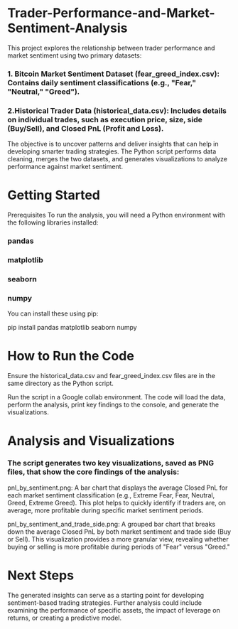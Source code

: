 # Trader-Performance-and-Market-Sentiment-Analysis
This project explores the relationship between trader performance and market sentiment using two primary datasets:

### 1. Bitcoin Market Sentiment Dataset (fear_greed_index.csv): Contains daily sentiment classifications (e.g., "Fear," "Neutral," "Greed").

### 2.Historical Trader Data (historical_data.csv): Includes details on individual trades, such as execution price, size, side (Buy/Sell), and Closed PnL (Profit and Loss).

The objective is to uncover patterns and deliver insights that can help in developing smarter trading strategies. The Python script performs data cleaning, merges the two datasets, and generates visualizations to analyze performance against market sentiment.

# Getting Started

Prerequisites
To run the analysis, you will need a Python environment with the following libraries installed:

### pandas

### matplotlib

### seaborn

### numpy

You can install these using pip:

pip install pandas matplotlib seaborn numpy

# How to Run the Code
Ensure the historical_data.csv and fear_greed_index.csv files are in the same directory as the Python script.

Run the script in a Google collab environment. The code will load the data, perform the analysis, print key findings to the console, and generate the visualizations.

# Analysis and Visualizations

### The script generates two key visualizations, saved as PNG files, that show the core findings of the analysis:

pnl_by_sentiment.png: A bar chart that displays the average Closed PnL for each market sentiment classification (e.g., Extreme Fear, Fear, Neutral, Greed, Extreme Greed). This plot helps to quickly identify if traders are, on average, more profitable during specific market sentiment periods.

pnl_by_sentiment_and_trade_side.png: A grouped bar chart that breaks down the average Closed PnL by both market sentiment and trade side (Buy or Sell). This visualization provides a more granular view, revealing whether buying or selling is more profitable during periods of "Fear" versus "Greed."

# Next Steps
The generated insights can serve as a starting point for developing sentiment-based trading strategies. Further analysis could include examining the performance of specific assets, the impact of leverage on returns, or creating a predictive model.
